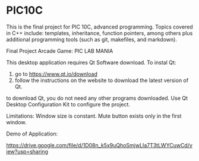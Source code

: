 # PIC10C
This is the final project for PIC 10C, advanced programming. Topics covered in C++ include: templates, inheritance, function pointers, among others plus additional programming tools (such as git, makefiles, and markdown).

Final Project Arcade Game: PIC LAB MANIA

This desktop application requires Qt Software download.
To instal Qt:
1. go to https://www.qt.io/download
2. follow the instructions on the website to download the latest version of Qt.

to download Qt, you do not need any other programs downloaded.
Use Qt Desktop Configuration Kit to configure the project.


Limitations:
Window size is constant.
Mute button exists only in the first window.


Demo of Application:

https://drive.google.com/file/d/1D08n_k5x9uQhoSmjwLIa7T3tLWYCuwCd/view?usp=sharing
